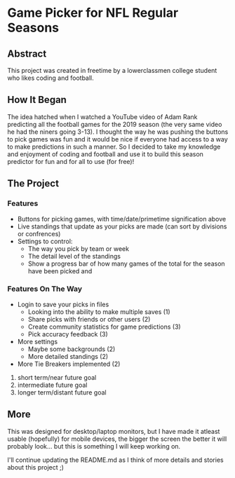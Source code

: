 # Game Picker for NFL Regular Seasons

## Abstract

This project was created in freetime by a lowerclassmen college student who likes coding and football.

## How It Began

The idea hatched when I watched a YouTube video of Adam Rank predicting all the football games for the 2019 season (the very same video he had the niners going 3-13). I thought the way he was pushing the buttons to pick games was fun and it would be nice if everyone had access to a way to make predictions in such a manner. So I decided to take my knowledge and enjoyment of coding and football and use it to build this season predictor for fun and for all to use (for free)!

## The Project

### Features

- Buttons for picking games, with time/date/primetime signification above
- Live standings that update as your picks are made (can sort by divisions or confrences)
- Settings to control:
  - The way you pick by team or week
  - The detail level of the standings
  - Show a progress bar of how many games of the total for the season have been picked and

### Features On The Way

- Login to save your picks in files
  - Looking into the ability to make multiple saves (1)
  - Share picks with friends or other users (2)
  - Create community statistics for game predictions (3)
  - Pick accuracy feedback (3)
- More settings
  - Maybe some backgrounds (2)
  - More detailed standings (2)
- More Tie Breakers implemented (2)

1. short term/near future goal
2. intermediate future goal
3. longer term/distant future goal

## More

This was designed for desktop/laptop monitors, but I have made it atleast usable (hopefully) for mobile devices, the bigger the screen the better it will probably look... but this is something I will keep working on.

I'll continue updating the README.md as I think of more details and stories about this project ;)
